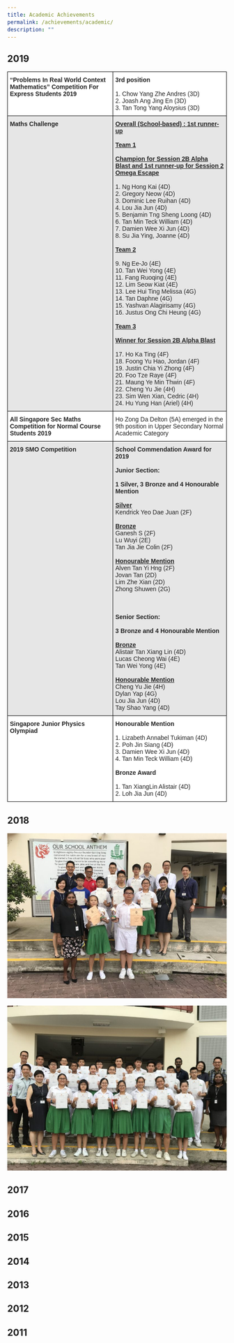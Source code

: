 ```yaml
---
title: Academic Achievements
permalink: /achievements/academic/
description: ""
---
```

2019
----

<style type="text/css">
.tg  {border-collapse:collapse;border-spacing:0;}
.tg td{border-color:black;border-style:solid;border-width:1px;font-family:Arial, sans-serif;font-size:14px;
  overflow:hidden;padding:10px 5px;word-break:normal;}
.tg th{border-color:black;border-style:solid;border-width:1px;font-family:Arial, sans-serif;font-size:14px;
  font-weight:normal;overflow:hidden;padding:10px 5px;word-break:normal;}
.tg .tg-l2bf{background-color:#FFF;color:#222;font-weight:bold;text-align:left;vertical-align:top}
.tg .tg-xyrl{background-color:#E6E6E6;color:#222;text-align:left;vertical-align:top}
.tg .tg-tsok{background-color:#FFF;color:#222;text-align:left;vertical-align:top}
.tg .tg-rs0e{background-color:#E6E6E6;color:#222;font-weight:bold;text-align:left;vertical-align:top}
.tg .tg-1ppo{background-color:#FFF;color:#222;text-align:left;vertical-align:middle}
</style>
<table class="tg">
<thead>
  <tr>
    <th class="tg-l2bf"><span style="font-weight:bold">“Problems In Real World Context Mathematics” Competition For Express Students 2019</span></th>
    <th class="tg-tsok"><span style="font-weight:bold">3rd position</span><br><br>1. Chow Yang Zhe Andres (3D)<br>2. Joash Ang Jing En (3D)<br>3. Tan Tong Yang Aloysius (3D)</th>
  </tr>
</thead>
<tbody>
  <tr>
    <td class="tg-rs0e"><span style="font-weight:bold">Maths Challenge</span></td>
    <td class="tg-rs0e"><span style="text-decoration:underline">Overall (School-based) : 1st runner-up</span><br><br><span style="text-decoration:underline">Team 1</span><br><br><span style="font-weight:bold;text-decoration:underline">Champion for Session 2B Alpha Blast and 1st runner-up for Session 2 Omega Escape</span><br><br><span style="font-weight:400">1. Ng Hong Kai (4D)</span><br><span style="font-weight:400">2. Gregory Neow (4D)</span><br><span style="font-weight:400">3. Dominic Lee Ruihan (4D)</span><br><span style="font-weight:400">4. Lou Jia Jun (4D)</span><br><span style="font-weight:400">5. Benjamin Tng Sheng Loong (4D)</span><br><span style="font-weight:400">6. Tan Min Teck William (4D)</span><br><span style="font-weight:400">7. Damien Wee Xi Jun (4D)</span><br><span style="font-weight:400">8. Su Jia Ying, Joanne (4D)</span><br><br><span style="text-decoration:underline">Team 2</span><br><br><span style="font-weight:400">9. Ng Ee-Jo (4E)</span><br><span style="font-weight:400">10. Tan Wei Yong (4E)</span><br><span style="font-weight:400">11. Fang Ruoqing (4E)</span><br><span style="font-weight:400">12. Lim Seow Kiat (4E)</span><br><span style="font-weight:400">13. Lee Hui Ting Melissa (4G)</span><br><span style="font-weight:400">14. Tan Daphne (4G)</span><br><span style="font-weight:400">15. Yashvan Alagirisamy (4G)</span><br><span style="font-weight:400">16. Justus Ong Chi Heung (4G)</span><br><br><span style="text-decoration:underline">Team 3</span><br><br><span style="text-decoration:underline">Winner for Session 2B Alpha Blast</span><br><br><span style="font-weight:400">17. Ho Ka Ting (4F)</span><br><span style="font-weight:400">18. Foong Yu Hao, Jordan (4F)</span><br><span style="font-weight:400">19. Justin Chia Yi Zhong (4F)</span><br><span style="font-weight:400">20. Foo Tze Raye (4F)</span><br><span style="font-weight:400">21. Maung Ye Min Thwin (4F)</span><br><span style="font-weight:400">22. Cheng Yu Jie (4H)</span><br><span style="font-weight:400">23. Sim Wen Xian, Cedric (4H)</span><br><span style="font-weight:400">24. Hu Yung Han (Ariel) (4H)</span></td>
  </tr>
  <tr>
    <td class="tg-l2bf"><span style="font-weight:bold">All Singapore Sec Maths Competition for Normal Course Students 2019</span></td>
    <td class="tg-1ppo">Ho Zong Da Delton (5A) emerged in the 9th position in Upper Secondary Normal Academic Category</td>
  </tr>
  <tr>
    <td class="tg-rs0e">2019 SMO Competition</td>
    <td class="tg-xyrl"><span style="font-weight:bold">School Commendation Award for 2019</span><br><br><span style="font-weight:bold">Junior Section:</span><br><br><span style="font-weight:bold">1 Silver, 3 Bronze and 4 Honourable Mention</span><br><br><span style="font-weight:bold;text-decoration:underline">Silver</span><br>Kendrick Yeo Dae Juan (2F)<br><br><span style="font-weight:bold;text-decoration:underline">Bronze</span><br>Ganesh S (2F)<br>Lu Wuyi (2E)<br>Tan Jia Jie Colin (2F)<br><br><span style="font-weight:bold;text-decoration:underline">Honourable Mention</span><br>Alven Tan Yi Hng (2F)<br>Jovan Tan (2D)<br>Lim Zhe Xian (2D)<br>Zhong Shuwen (2G)<br><br><br> <br><span style="font-weight:bold">Senior Section:</span><br><br><span style="font-weight:bold">3 Bronze and 4 Honourable Mention</span><br><br><span style="font-weight:bold;text-decoration:underline">Bronze</span><br>Alistair Tan Xiang Lin (4D)<br>Lucas Cheong Wai (4E)<br>Tan Wei Yong (4E)<br><br><span style="font-weight:bold;text-decoration:underline">Honourable Mention</span><br>Cheng Yu Jie (4H)<br>Dylan Yap (4G)<br>Lou Jia Jun (4D)<br>Tay Shao Yang (4D)<br></td>
  </tr>
  <tr>
    <td class="tg-l2bf">Singapore Junior Physics Olympiad</td>
    <td class="tg-l2bf"><span style="font-weight:bold">Honourable Mention</span><br><br><span style="font-weight:400">1. Lizabeth Annabel Tukiman (4D)</span><br><span style="font-weight:400">2. Poh Jin Siang (4D)</span><br><span style="font-weight:400">3. Damien Wee Xi Jun (4D)</span><br><span style="font-weight:400">4. Tan Min Teck William (4D)</span><br><br><span style="font-weight:bold">Bronze Award</span><br><br><span style="font-weight:400">1. Tan XiangLin Alistair (4D)</span><br><span style="font-weight:400">2. Loh Jia Jun (4D)</span></td>
  </tr>
</tbody>
</table>

2018
----

![](/images/SMO_All-Singapore-NA-Maths-Competition-768x576.jpeg)

![](/images/Mathematics-Challenge-768x576.jpeg)



2017
----

2016
----

2015
----

2014
----

2013
----

2012
----

2011
----